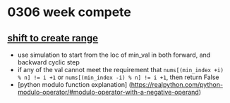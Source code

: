 # 0306 week compete

## [shift to create range](https://binarysearch.com/contest/Weekly-Contest-49-XImlVAdnBP)
- use simulation to start from the loc of min_val in both forward, and backward cyclic step
- if any of the val cannot meet the requirement that `nums[(min_index +i) % n] != i +1` or `nums[(min_index -i) % n] != i +1`, then return False
- [python modulo function explanation] (https://realpython.com/python-modulo-operator/#modulo-operator-with-a-negative-operand) 
